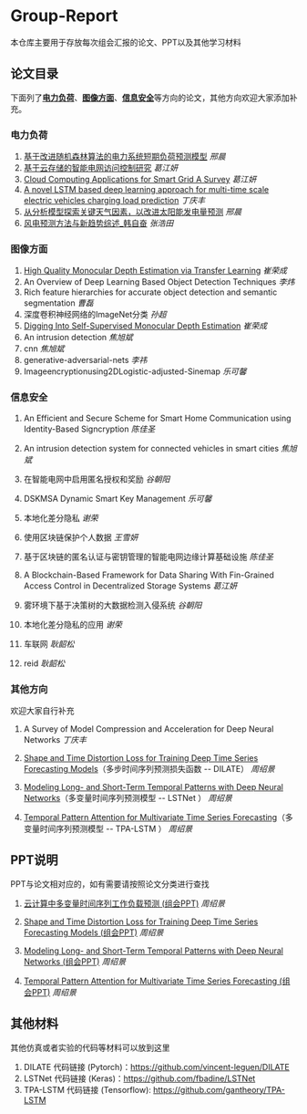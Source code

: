 # Group-Report
本仓库主要用于存放每次组会汇报的论文、PPT以及其他学习材料

## 论文目录
下面列了[**电力负荷**](#PowerLoad)、[**图像方面**](#ImageAspect)、[**信息安全**](#InformationSafety)等方向的论文，其他方向欢迎大家添加补充。

### 电力负荷
<span id = "PowerLoad"/>

1. [基于改进随机森林算法的电力系统短期负荷预测模型](论文整理/电力负荷/1基于改进随机森林算法的电力系统短期负荷预测模型.pdf)	*邢晨*
2. [基于云存储的智能电网访问控制研究](论文整理/电力负荷/2基于云存储的智能电网访问控制研究.pdf)       *葛江妍*
3. [Cloud Computing Applications for Smart Grid A Survey](论文整理/电力负荷/3Cloud&#32;Computing&#32;Applications&#32;for&#32;Smart&#32;Grid&#32;A&#32;Surve.pdf)    *葛江妍*
4. [A novel LSTM based deep learning approach for multi-time scale electric vehicles charging load prediction](论文整理/电力负荷/4A&#32;novel&#32;LSTM&#32;based&#32;deep&#32;learning&#32;approach&#32;for&#32;multi-time&#32;scale&#32;electric&#32;vehicles&#32;charging&#32;load&#32;prediction.pdf)  *丁庆丰*
5. [从分析模型探索关键天气因素，以改进太阳能发电量预测](论文整理/电力负荷/5从分析模型探索关键天气因素，以改进太阳能发电量预测-邢晨.pdf) *邢晨*
6. [风电预测方法与新趋势综述_韩自奋](论文整理/电力负荷/6风电预测方法与新趋势综述_韩自奋-张浩田)     *张浩田*



### 图像方面
<span id = "ImageAspect"/>

1. [High Quality Monocular Depth Estimation via Transfer Learning](论文整理/图像方面/High&#32;Quality&#32;Monocular&#32;Depth&#32;Estimation&#32;via&#32;Transfer&#32;Learning-崔荣成.pdf)	*崔荣成*
2. An Overview of Deep Learning Based Object Detection Techniques	*李炜*
3. Rich feature hierarchies for accurate object detection and semantic segmentation    *曹磊*
4. 深度卷积神经网络的ImageNet分类   *孙超*
5. [Digging Into Self-Supervised Monocular Depth Estimation](论文整理/图像方面/Digging&#32;Into&#32;Self-Supervised&#32;Monocular&#32;Depth&#32;Estimation-崔荣成.pdf) *崔荣成*
6. An intrusion detection *焦旭斌*
7. cnn *焦旭斌*
8. generative-adversarial-nets *李祎*
9. Imageencryptionusing2DLogistic-adjusted-Sinemap *乐可馨*



### 信息安全
<span id = "InformationSafety"/>

1. An Efficient and Secure Scheme for Smart Home Communication using Identity-Based Signcryption	*陈佳圣*

2. An intrusion detection system for connected vehicles in smart cities	*焦旭斌*

3. 在智能电网中启用匿名授权和奖励	*谷朝阳*

4. DSKMSA Dynamic Smart Key Management	*乐可馨*

5. 本地化差分隐私	*谢荣*

6. 使用区块链保护个人数据  *王雪妍*

7. 基于区块链的匿名认证与密钥管理的智能电网边缘计算基础设施 *陈佳圣*

8. A Blockchain-Based Framework for Data Sharing With Fin-Grained Access Control in Decentralized Storage Systems *葛江妍*

9. 雾环境下基于决策树的大数据检测入侵系统 *谷朝阳*

10. 本地化差分隐私的应用 *谢荣*

11. 车联网 *耿韶松*

12. reid *耿韶松*

    

### 其他方向
欢迎大家自行补充

1. A Survey of Model Compression and Acceleration for Deep Neural Networks	*丁庆丰*

2. [Shape and Time Distortion Loss for Training Deep Time Series Forecasting Models](论文整理/其他方向/Shape&#32;and&#32;Time&#32;Distortion&#32;Loss&#32;for&#32;Training&#32;Deep&#32;Time&#32;Series&#32;Forecasting&#32;Models.pdf)（多步时间序列预测损失函数 -- DILATE）  *周绍景*

3. [Modeling Long- and Short-Term Temporal Patterns with Deep Neural Networks](论文整理/其他方向/[LSTNet]Modeling&#32;Long-&#32;and&#32;Short-Term&#32;Temporal&#32;Patterns&#32;with&#32;Deep&#32;Neural&#32;Networks.pdf)（多变量时间序列预测模型 -- LSTNet ）   *周绍景*

4. [Temporal Pattern Attention for Multivariate Time Series Forecasting](论文整理/其他方向/[TPA-LSTM]Temporal&#32;Pattern&#32;Attention&#32;for&#32;Multivariate&#32;Time&#32;Series&#32;Forecasting.pdf)（多变量时间序列预测模型 -- TPA-LSTM ）   *周绍景*




## PPT说明
PPT与论文相对应的，如有需要请按照论文分类进行查找

1. [云计算中多变量时间序列工作负载预测 (组会PPT)](/PPT材料/其他方向/云计算中多变量时间序列工作负载预测.pptx)   *周绍景*

2. [Shape and Time Distortion Loss for Training Deep Time Series Forecasting Models (组会PPT)](/PPT材料/其他方向/DILATE.pptx)  *周绍景*

3. [Modeling Long- and Short-Term Temporal Patterns with Deep Neural Networks (组会PPT)](/PPT材料/其他方向/LSTNet.pdf)  *周绍景*

4. [Temporal Pattern Attention for Multivariate Time Series Forecasting (组会PPT)](/PPT材料/其他方向/TPA-LSTM.pdf)  *周绍景*

## 其他材料
其他仿真或者实验的代码等材料可以放到这里

1. DILATE 代码链接 (Pytorch)：https://github.com/vincent-leguen/DILATE
2. LSTNet 代码链接 (Keras)：https://github.com/fbadine/LSTNet
3. TPA-LSTM 代码链接 (Tensorflow): https://github.com/gantheory/TPA-LSTM
